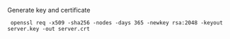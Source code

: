 Generate key and certificate

```
 openssl req -x509 -sha256 -nodes -days 365 -newkey rsa:2048 -keyout server.key -out server.crt
```
